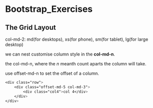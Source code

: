 # Bootstrap_Exercises

## The Grid Layout
col-md-2: md(for desktops), xs(for phone), sm(for tablet), lg(for large desktop)

we can nest customise column style in the **col-md-n**.

the col-md-n, where the _*n*_ meanth count aparts the column will take.

use offset-md-n to set the offset of a column.
```css
<div class="row">
    <div class="offset-md-5 col-md-3">
        <div class="col4">col 4</div>
    </div>
</div>
```